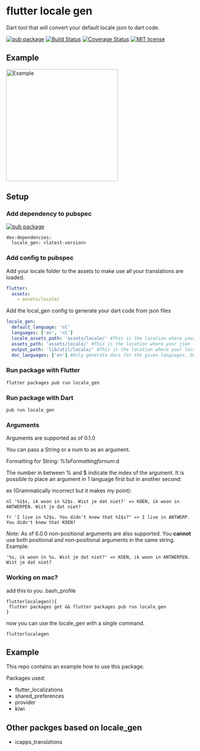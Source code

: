 # flutter locale gen

Dart tool that will convert your default locale json to dart code.

[![pub package](https://img.shields.io/pub/v/locale_gen.svg)](https://pub.dartlang.org/packages/locale_gen)
[![Build Status](https://travis-ci.org/vanlooverenkoen/locale_gen.svg?branch=master)](https://travis-ci.org/vanlooverenkoen/locale_gen)
[![Coverage Status](https://coveralls.io/repos/github/vanlooverenkoen/locale_gen/badge.svg)](https://coveralls.io/github/vanlooverenkoen/locale_gen)
[![MIT license](https://img.shields.io/badge/License-MIT-blue.svg)](https://lbesson.mit-license.org/)

## Example

<img src="https://github.com/vanlooverenkoen/locale_gen/blob/master/assets/example.gif?raw=true" alt="Example" width="300"/>

## Setup

### Add dependency to pubspec

[![pub package](https://img.shields.io/pub/v/locale_gen.svg)](https://pub.dartlang.org/packages/locale_gen)
```
dev-dependencies:
  locale_gen: <latest-version>
```

### Add config to pubspec

Add your locale folder to the assets to make use all your translations are loaded.
```yaml
flutter:
  assets:
    - assets/locale/
```

Add the local_gen config to generate your dart code from json files
```yaml
locale_gen:
  default_language: 'nl'
  languages: ['en', 'nl']
  locale_assets_path: 'assets/locale/' #This is the location where your json files should be saved.
  assets_path: 'assets/locale/' #This is the location where your json files are located in your flutter app.
  output_path: 'lib/util/locale/' #This is the location where your localization files will be created in your flutter app.
  doc_languages: ['en'] #Only generate docs for the given languages. Defaults to all languages. An empty list will skip doc generation
```

### Run package with Flutter

```shell
flutter packages pub run locale_gen
```

### Run package with Dart

```shell
pub run locale_gen
```

### Arguments

Arguments are supported as of 0.1.0

You can pass a String or a num to as an argument.

Formatting for String: %1$s
Formatting for num: %1$d

The number in between % and $ indicate the index of the argument. It is possible to place an argument in 1 language first but in another second:

ex (Grammatically incorrect but it makes my point):

```
nl '%1$s, ik woon in %2$s. Wist je dat niet?' => KOEN, ik woon in ANTWERPEN. Wist je dat niet?

fr 'I live in %2$s. You didn't knew that %1$s?" => I live in ANTWERP. You didn't knew that KOEN?
```

*Note:* As of 6.0.0 non-positional arguments are also supported. You **cannot** use both positional and non-positional arguments in the same string.
Example:
```
'%s, ik woon in %s. Wist je dat niet?' => KOEN, ik woon in ANTWERPEN. Wist je dat niet?
```

### Working on mac?

add this to you .bash_profile

```shell
flutterlocalegen(){
 flutter packages get && flutter packages pub run locale_gen
}
```

now you can use the locale_gen with a single command.

```shell
flutterlocalegen
```

## Example
This repo contains an example how to use this package.

Packages used:
 - flutter_localizations
 - shared_preferences
 - provider
 - kiwi

## Other packges based on locale_gen
 - icapps_translations